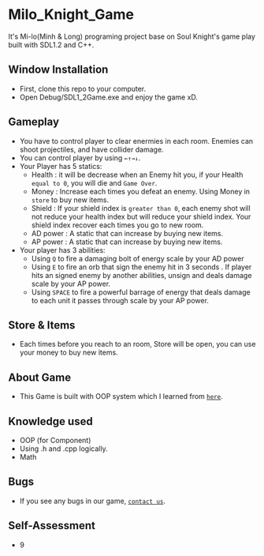 # Milo_Knight_Game
 It's Mi-lo(Minh & Long) programing project base on Soul Knight's game play built with SDL1.2 and C++.
 ## Window Installation
 - First, clone this repo to your computer.
 - Open Debug/SDL1_2Game.exe and enjoy the game xD.
## Gameplay
- You have to control player to clear enermies in each room. Enemies can shoot projectiles, and have collider damage.
- You can control player by using `←↑→↓`.
- Your Player has 5 statics:
   + Health : it will be decrease when an Enemy hit you, if your Health `equal to 0`, you will die and `Game Over`.
   + Money : Increase each times you defeat an enemy. Using Money in `store` to buy new items.
   + Shield : If your shield index is `greater than 0`, each enemy shot will not reduce your health index but will reduce your shield index. Your shield index recover each times you go to new room.
   + AD power : A static that can increase by buying new items.
   + AP power : A static that can increase by buying new items.
- Your player has 3 abilities:
  + Using `Q` to fire a damaging bolt of energy scale by your AD power
  + Using `E` to fire an orb that sign the enemy hit in 3 seconds . If player hits an signed enemy by another abilities, unsign and deals damage scale by your AP power.
  + Using `SPACE` to fire a powerful barrage of energy that deals damage to each unit it passes through scale by your AP power.
## Store & Items
- Each times before you reach to an room, Store will be open, you can use your money to buy new items.
## About Game
- This Game is built with OOP system which I learned from [`here`](https://www.youtube.com/@PhatTrienPhanMem123AZ).
## Knowledge used
- OOP (for Component)
- Using .h and .cpp logically.
- Math
## Bugs
- If you see any bugs in our game, [`contact us`](https://forms.gle/8Jtg4FsLFkTioYHx9).
## Self-Assessment
- 9
